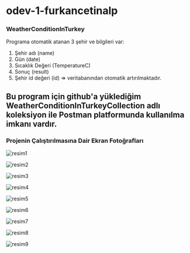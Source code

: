 # odev-1-furkancetinalp
### WeatherConditionInTurkey 
Programa otomatik atanan 3 şehir ve bilgileri var:

1) Şehir adı (name)
2) Gün (date)
3) Sıcaklık Değeri (TemperatureC)
4) Sonuç (result)
5) Şehir id değeri (id) => veritabanından otomatik artırılmaktadır.

## Bu program için github'a yüklediğim WeatherConditionInTurkeyCollection adlı koleksiyon ile Postman platformunda kullanılma imkanı vardır.

### Projenin Çalıştırılmasına Dair Ekran Fotoğrafları

![resim1](https://user-images.githubusercontent.com/99509540/175580997-0a2a24cc-ed09-43b7-a00a-4d68bddbbe58.png)

![resim2](https://user-images.githubusercontent.com/99509540/175581122-82883c70-f40b-4b16-88d2-85be9b747334.png)

![resim3](https://user-images.githubusercontent.com/99509540/175581231-1239769f-1308-449e-923a-5e10711662eb.png)

![resim4](https://user-images.githubusercontent.com/99509540/175581347-7f8e8d3a-a0b0-4bc8-8016-16379a116876.png)

![resim5](https://user-images.githubusercontent.com/99509540/175581493-36866625-51a8-40b1-acb5-6ee14b05b99b.png)

![resim6](https://user-images.githubusercontent.com/99509540/175581614-83bbd92f-fb83-41ef-a646-32d47a5f52ef.png)

![resim7](https://user-images.githubusercontent.com/99509540/175581779-456b25ba-4496-4565-8e92-483e25f52882.png)

![resim8](https://user-images.githubusercontent.com/99509540/175581906-48dfa3e4-9388-4844-a474-a5b0ace2dddd.png)

![resim9](https://user-images.githubusercontent.com/99509540/175582028-807bfd7a-d120-4ab8-8d5e-38099140c67b.png)

